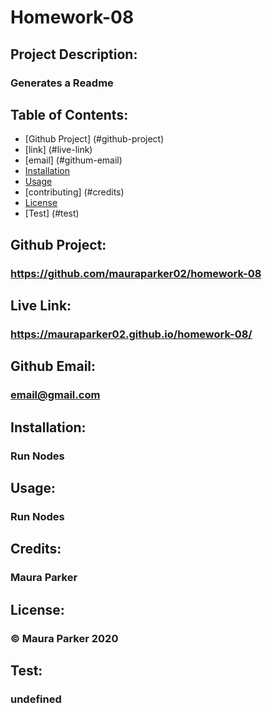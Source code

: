 
# Homework-08
## Project Description:
### Generates a Readme
## Table of Contents:
* [Github Project] (#github-project)
* [link] (#live-link)
* [email] (#githum-email)
* [Installation](#installation)
* [Usage](#usage)
* [contributing] (#credits)
* [License](#license)
* [Test] (#test)
## Github Project: 
### https://github.com/mauraparker02/homework-08
## Live Link: 
### https://mauraparker02.github.io/homework-08/
## Github Email: 
### email@gmail.com
## Installation:
### Run Nodes
## Usage:
### Run Nodes 
## Credits:
### Maura Parker
## License:
### © Maura Parker 2020
## Test:
### undefined
